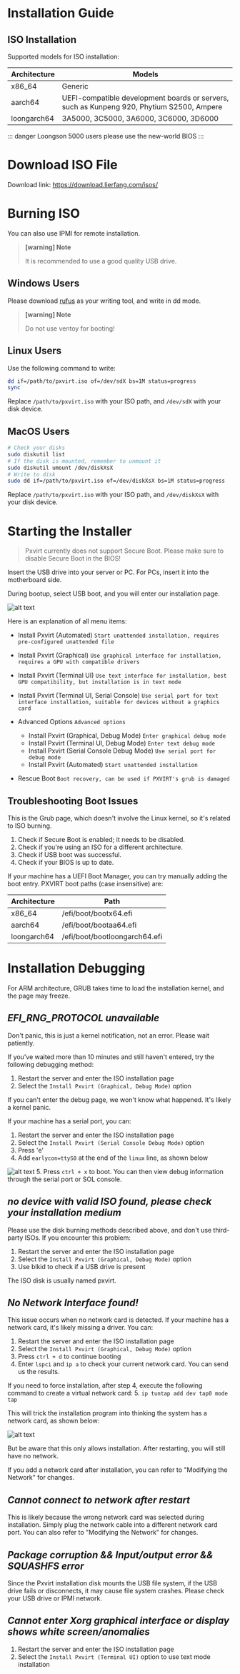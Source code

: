 # Installation Guide

## ISO Installation
Supported models for ISO installation:

|Architecture|Models|
|-|-|
|x86_64|Generic|
|aarch64|UEFI-compatible development boards or servers, such as Kunpeng 920, Phytium S2500, Ampere|
|loongarch64|3A5000, 3C5000, 3A6000, 3C6000, 3D6000|

::: danger
Loongson 5000 users please use the new-world BIOS
:::

# Download ISO File

Download link: https://download.lierfang.com/isos/

# Burning ISO

You can also use IPMI for remote installation.
>**[warning] Note**
>
>It is recommended to use a good quality USB drive.

## Windows Users

Please download [rufus](https://github.com/pbatard/rufus/releases/download/v4.6/rufus-4.6.exe) as your writing tool, and write in dd mode.

>**[warning] Note**
>
>Do not use ventoy for booting!

## Linux Users

Use the following command to write:

```bash
dd if=/path/to/pxvirt.iso of=/dev/sdX bs=1M status=progress
sync
```
Replace `/path/to/pxvirt.iso` with your ISO path, and `/dev/sdX` with your disk device.

## MacOS Users

```bash
# Check your disks
sudo diskutil list  
# If the disk is mounted, remember to unmount it
sudo diskutil umount /dev/diskXsX
# Write to disk
sudo dd if=/path/to/pxvirt.iso of=/dev/diskXsX bs=1M status=progress
```

Replace `/path/to/pxvirt.iso` with your ISO path, and `/dev/diskXsX` with your disk device.

# Starting the Installer

>Pxvirt currently does not support Secure Boot. Please make sure to disable Secure Boot in the BIOS!

Insert the USB drive into your server or PC. For PCs, insert it into the motherboard side.

During bootup, select USB boot, and you will enter our installation page.

![alt text](/img/install1.png#pic_center)

Here is an explanation of all menu items:

- Install Pxvirt (Automated) `Start unattended installation, requires pre-configured unattended file`
- Install Pxvirt (Graphical) `Use graphical interface for installation, requires a GPU with compatible drivers`
- Install Pxvirt (Terminal UI) `Use text interface for installation, best GPU compatibility, but installation is in text mode`
- Install Pxvirt (Terminal UI, Serial Console) `Use serial port for text interface installation, suitable for devices without a graphics card`
- Advanced Options `Advanced options`
  - Install Pxvirt (Graphical, Debug Mode) `Enter graphical debug mode`
  - Install Pxvirt (Terminal UI, Debug Mode) `Enter text debug mode`
  - Install Pxvirt (Serial Console Debug Mode) `Use serial port for debug mode`
  - Install Pxvirt (Automated) `Start unattended installation`
  
- Rescue Boot `Boot recovery, can be used if PXVIRT's grub is damaged`

## Troubleshooting Boot Issues

This is the Grub page, which doesn't involve the Linux kernel, so it's related to ISO burning.

1. Check if Secure Boot is enabled; it needs to be disabled.
2. Check if you're using an ISO for a different architecture.
3. Check if USB boot was successful.
4. Check if your BIOS is up to date.

If your machine has a UEFI Boot Manager, you can try manually adding the boot entry.
PXVIRT boot paths (case insensitive) are:

|Architecture|Path|
|-|-|
|x86_64|/efi/boot/bootx64.efi|
|aarch64|/efi/boot/bootaa64.efi|
|loongarch64|/efi/boot/bootloongarch64.efi|

# Installation Debugging

For ARM architecture, GRUB takes time to load the installation kernel, and the page may freeze.

## ***EFI_RNG_PROTOCOL unavailable***

Don't panic, this is just a kernel notification, not an error. Please wait patiently.

If you've waited more than 10 minutes and still haven't entered, try the following debugging method:

1. Restart the server and enter the ISO installation page
2. Select the `Install Pxvirt (Graphical, Debug Mode)` option

If you can't enter the debug page, we won't know what happened. It's likely a kernel panic.

If your machine has a serial port, you can:

1. Restart the server and enter the ISO installation page
2. Select the `Install Pxvirt (Serial Console Debug Mode)` option
3. Press 'e'
4. Add `earlycon=ttyS0` at the end of the `linux` line, as shown below

![alt text](/img/install2.png#pic_center)
5. Press `ctrl + x` to boot. You can then view debug information through the serial port or SOL console.

## ***no device with valid ISO found, please check your installation medium***

Please use the disk burning methods described above, and don't use third-party ISOs. If you encounter this problem:

1. Restart the server and enter the ISO installation page
2. Select the `Install Pxvirt (Graphical, Debug Mode)` option
3. Use blkid to check if a USB drive is present

The ISO disk is usually named pxvirt.

## ***No Network Interface found!***

This issue occurs when no network card is detected. If your machine has a network card, it's likely missing a driver. You can:

1. Restart the server and enter the ISO installation page
2. Select the `Install Pxvirt (Graphical, Debug Mode)` option
3. Press `ctrl + d` to continue booting
4. Enter `lspci` and `ip a` to check your current network card. You can send us the results.

If you need to force installation, after step 4, execute the following command to create a virtual network card:
5. `ip tuntap add dev tap0 mode tap`

This will trick the installation program into thinking the system has a network card, as shown below:

![alt text](/img/install3.png#pic_center)

But be aware that this only allows installation. After restarting, you will still have no network.

If you add a network card after installation, you can refer to "Modifying the Network" for changes.

## ***Cannot connect to network after restart***

This is likely because the wrong network card was selected during installation. Simply plug the network cable into a different network card port. You can also refer to "Modifying the Network" for changes.

## ***Package corruption && Input/output error && SQUASHFS error***

Since the Pxvirt installation disk mounts the USB file system, if the USB drive fails or disconnects, it may cause file system crashes. Please check your USB drive or IPMI network.

## ***Cannot enter Xorg graphical interface or display shows white screen/anomalies***

1. Restart the server and enter the ISO installation page
2. Select the `Install Pxvirt (Terminal UI)` option to use text mode installation


